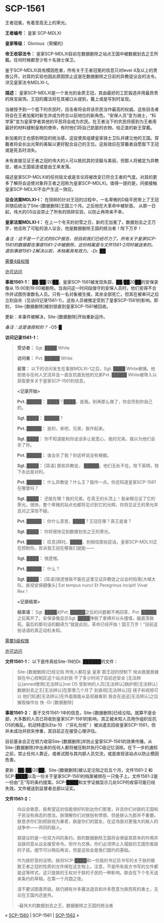 # SCP-1561
                        




王者冠冕，有着至高无上的荣光。



**王者编号：** 皇家 SCP-MDLXI

**皇家等级：** Glorious（荣耀的）

**帝王收容法令：** 皇家SCP-MDLXI目前在数据删除之站点王国中被数据划去之王所戴。任何时候都至少有十名骑士保卫。

鉴于SCP-MDLXI具有模因危害，所有关于王者冠冕的信息只对level 4及以上的贵族公开。对其的实验也因此原因禁止这是在数据删除之日前的异教徒议会的法令。详见皇家法令MDLXI-I。

**描述：** 皇家SCP-MDLXI是一个发光的金质王冠，其由最好的工匠锻造并用最昂贵的珠宝装饰。王冠的魔法将在其被口头提到，戴上或是写到时呈现。

当被授予到一个低下的农民时，目击者将会将该农民当作最高的权威。这些目击者将会在王者加冕时新生并成为符合以前地位的新角色。“安保人员”变为骑士，“科学家”变为皇家学者其他的平民将会成为农民。在王者治下的农民将感到为王者用最好的材料缝制皇袍的使命，有时他们将自己肮脏的衣物，给正直的新王穿戴。

新加冕的王也感到明显的统治感，这促使其组建皇家骑士卫队并建立他的王国。穿戴者将会长出光荣的美髯以更好配合自己的王位。这些效应在穿戴者自愿取下王冠或是死去时消失。

未有直接见证王者之冠的伟大的人可以抵抗其的坚毅与美丽，但那人将被定为异教徒，被从王国驱逐或是由王来发落。

描述皇家SCP-MDLXI的任何铭文或是言论将被改变已符合王者的气度。对其的更多了解将会迫使对象将王者之冠称为皇家SCP-MDLXI。值得一提的是，间接接触皇家SCP-MDLXI不会产生这一效应。

**议会法案MDLXI-I：** 在琐碎的针对王冠的过程中，一名卑微的D级平民带上了王冠并随后统治了Site-[数据删除]王国三个月。之后他在大革命中被斩首。 从那一日起，伟大的O5议会禁止了所有的琐碎实验，以防止再带来不幸。

**皇家法案MDLXI-I：** 在上一个冬天的初雪之日，新的王加冕了。数据划去之王万岁，他击败了可耻的浪人议会，他是数据删除王国的统治者！陛下万岁！

*备注：这不是一个正式的SCP报告，但目前我们已经尽力了。所有关于皇家SCP-1561的数据都在事故1561-2中被删除，这份档案是与文件1561-2同时被送来的。直到事故1561-2解决以前，本档案具有效力。-Dr. ██* 


<a shape='rect' class='collapsible-block-link' href='javascript:;'>&#38656;&#35201;4&#32423;&#26435;&#38480;</a>

<a shape='rect' class='collapsible-block-link' href='javascript:;'>&#35768;&#21487;&#35775;&#38382;</a>

**事故1561-1：** ██/██/20██，皇家SCP-1561被发现失踪，██/██20██的安保录像从 15:00到19:00被删除。当询问这一时间段值守的安保人员时，他们变得不合作并试图伤害数名人员。只有一名对象被生擒，其余全部死亡。但其在被审问之后立刻自杀（见访问记录1561-1）。这些人员被推定受到了皇家SCP-1561的影响。即刻， Site-[数据删除]被封锁直到皇家SCP-1561被回收。

更新：本事件被解决，Site-[数据删除]开始重新运作。

*备注：这是谁授权的？* -O5-█

**访问记录1561-1：** 


> **受访者：** Sgt. ████ White
> 
> **访问者：** Pvt. █████ White
> 
> **前言：** 以下的访问发生在事故MDLXI-1之后，Sgt. ████ White被捕。他拒绝与任何人交流并且一直反抗直到他的兄弟Pvt. █████ White被带入以获取更多关于皇家SCP-1561的信息。
> 
> **<记录开始>** 
> 
> **Pvt. █████：** ████？████，是我。别再那么做了，你会伤到你自己的。
> 
> **Sgt. ████：** █████？
> 
> **Pvt. █████：** 是的，来吧，兄弟，振作起来。
> 
> **Sgt. ████：** 你不知道能和你说话多让我宽心，我的兄弟。我以为他们会杀了你。
> 
> **Pvt. █████：** 谁会杀了我？你这样说没有根据。
> 
> **Sgt. ████：** [耳语] 那些异教徒， █████，他们无处不在。陛下英明，陛下永远是对的。
> 
> **Pvt. █████：** 什么异教徒？什么王？振作一点。你还知道皇家SCP-1561在哪里吗？
> 
> **Sgt. ████：** 还能在哪？我的兄弟。在真王的头顶上！我亲眼见证了它的荣光。很快，整个卑微的站点也都将见识到它的光辉。你将见证王的荣光并且对之深信不疑。
> 
> **Pvt. █████：** 你什么意思，████？王冠在哪？真王是谁？
> 
> **Sgt. ████：** 你将很快见到数据划去之王的荣光。
> 
> **Pvt. █████：** 叹息]拜托，████，别相信那些屁话，皇家SCP-MDLXI正在控制你。告诉我王冠在哪我们就能——
> 
> **Sgt. ████：** 很遗憾。
> 
> **Pvt. █████：** 什么？
> 
> **Sgt. ████：** [耳语]很遗憾我不能在这里见证异教徒之议会的陷落[大喊大叫，直视安保摄像头] Est tempus nunc! Et Peregrinus incipit! Vivat Rex！
> 
> **<记录结束>** 
> 
> **结束语：** Sgt. ████对Pvt. █████之后的问题都不再回答，Pvt. █████之后离开了。安保录像显示Sgt. ████挣脱了束缚并以头撞墙，脑震荡致死。最后的那句话的翻译为“就是此刻。革命已经开始！国王万岁！”目前这些话语的真正动机未知。
> 





<a shape='rect' class='collapsible-block-link' href='javascript:;'>&#38656;&#35201;5&#32423;&#26435;&#38480;</a>

<a shape='rect' class='collapsible-block-link' href='javascript:;'>&#35768;&#21487;&#35775;&#38382;</a>

**文件1561-1：** 以下是传真给Site-19的Dr. ██████的文件：


> Site-[数据删除]已经沦陷 所有人都在皇 皇家 那王冠的控制下 快派救援我被锁在中心控制区这个站点封锁
不了多少时间了目前还安全
[无法辨认]anned使用[无法辨认]nst O5
受影响的人员[无法辨认]锅炉房[无法辨认]数据划去之王[无法辨认]在那里几个月了
别直视[无法辨认]冠 镜子和视频可以
他们知道[无法辨认]在外面我能从监视器看到
我会在送这[无法辨认]之后摧毁操作台 快
-Dr [数据删除]
> 

**事故1561-2：** 基于文件1561-1中的信息，Site-[数据删除]已经沦陷。就算不是全部，大多数的人员已将收到皇家SCP-1561的影响，其正被未知人员用作组织反抗O5的叛乱。机动特遣队Eta-10 （“非礼勿视” ）被派遣去回收皇家SCP-1561，但并未成功并损失惨重，其目前正在接受心理评估。

目前基金会正在努力收容Site-[数据删除]并防止皇家SCP-1561的效果传播。从Site-[数据删除]中出来的任何人都将被压制并执行C级记忆消除。在下一步的通知之前，禁止任何人靠近，或者试图与其内部人员交流，或是直视该站点以防止模因危害。

更新：██/██/20██，Site-[数据删除]被认定沦陷之后五个月，文件1561-2 和SCP-████以及一份关于皇家SCP-1561的档案被绑在一只兔子上。文件1561-2是一份由“王”写的条约提案。SCP-████和文字证据显示几处SCP的收容可能已经失效。文件被送到监督者总部以证实。

**文件1561-2：** 


> 向议会致意，朕希望这封信能很好的到达你们那里，并且你们对朕的王国和子民没有病态的想法。朕理解你们对朕抱有愤恨，但是朕认为那并不重要。朕恳求你们别把朕视为暴君，朕是你们的盟友，在这场面对更强大的敌人的战争中——共同的敌人。
> 
> 朕提议的是一份双方间的条约。朕的数据删除王国将会保留其原本的作用并且朕同意从议会接受命令。但作为交换，你们必须停止入侵朕的王国伤害朕的子民。细节可以稍后再谈，但是这些会是我们盟约的基础。
> 
> 作为朕好意的证明，朕将SCP-████和一份我的书记员书写的关于朕的极致王者之冠的性质的文件绑在这生物上。注意，不是所有我方书写的文件都是这等样式，这只是朕的王权对于朕的子民的一种影响。朕会在下个冬天送来条约的草稿，在第一个月圆之夜。
> 
> 请不要试图愚弄朕。朕仍拥有许多魔法道具和许多愿意为朕而死的勇士，无论在王国内还是外。
> 
> -最伟大的数据划去之王，数据删除之王国的统治者
> 






« [SCP-1560](/scp-1560) | SCP-1561 | [SCP-1562](/scp-1562) »





                    